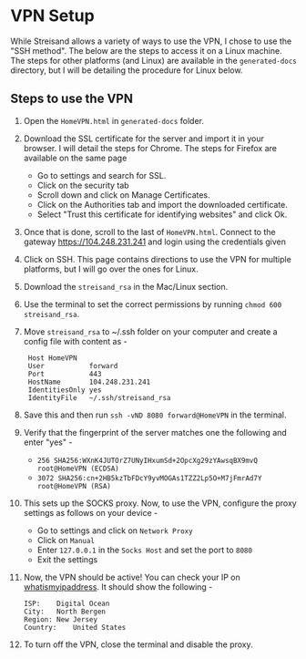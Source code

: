 # VPN Setup

While Streisand allows a variety of ways to use the VPN, I chose to use the "SSH method". The below are the steps to access it on a Linux machine. The steps for other platforms (and Linux) are available in the `generated-docs` directory, but I will be detailing the procedure for Linux below.

## Steps to use the VPN

1. Open the `HomeVPN.html` in `generated-docs` folder.
2. Download the SSL certificate for the server and import it in your browser. I will detail the steps for Chrome. The steps for Firefox are available on the same page

    * Go to settings and search for SSL.
    * Click on the security tab
    * Scroll down and click on Manage Certificates.
    * Click on the Authorities tab and import the downloaded certificate.
    * Select "Trust this certificate for identifying websites" and click Ok.

3. Once that is done, scroll to the last of `HomeVPN.html`. Connect to the gateway https://104.248.231.241 and login using the credentials given
4. Click on SSH. This page contains directions to use the VPN for multiple platforms, but I will go over the ones for Linux.
5. Download the `streisand_rsa` in the Mac/Linux section.
6. Use the terminal to set the correct permissions by running `chmod 600 streisand_rsa`.
7. Move `streisand_rsa` to ~/.ssh folder on your computer and create a config file with content as - 

        Host HomeVPN
        User           forward
        Port           443
        HostName       104.248.231.241
        IdentitiesOnly yes
        IdentityFile   ~/.ssh/streisand_rsa

8. Save this and then run `ssh -vND 8080 forward@HomeVPN` in the terminal.
9. Verify that the fingerprint of the server matches one the following and enter "yes" -

    * `256 SHA256:WXnK4JUTOrZ7UNyIHxumSd+2OpcXg29zYAwsqBX9mvQ root@HomeVPN (ECDSA)`
    * `3072 SHA256:cn+2HB5kzTbFDcY9yvMOGAs1TZZ2Lp5O+M7jFmrAd7Y root@HomeVPN (RSA)`

10. This sets up the SOCKS proxy. Now, to use the VPN, configure the proxy settings as follows on your device - 

    * Go to settings and click on `Network Proxy`
    * Click on `Manual`
    * Enter `127.0.0.1` in the `Socks Host` and set the port to `8080`
    * Exit the settings

11. Now, the VPN should be active! You can check your IP on [whatismyipaddress](https://www.whatismyipaddress.com). It should show the following - 

        ISP:	Digital Ocean
        City:	North Bergen
        Region:	New Jersey
        Country:	United States

12. To turn off the VPN, close the terminal and disable the proxy.
